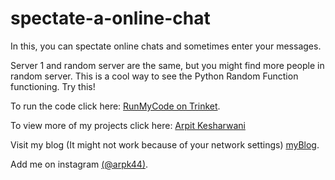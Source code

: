# spectate-a-online-chat
In this, you can spectate online chats and sometimes enter your messages. 

Server 1 and random server are the same, but you might find more people in random server. This is a cool way to see the Python Random Function functioning. Try this!

To run the code click here: <a href="https://arpit-harsit01-gmail-com.trinket.io/sites/play-with-online-bots-for-free">RunMyCode on Trinket</a>.

To view more of my projects click here: <a href="https://www.github.com/arpk44">Arpit Kesharwani</a>

Visit my blog (It might not work because of your network settings) <a href="https://www.arpitkesharwani.site">myBlog</a>.

Add me on instagram <a href="https://www.instagram.com/arpk44">(@arpk44)</a>.
